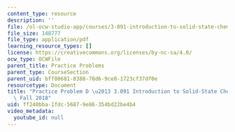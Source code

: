 ```yaml
---
content_type: resource
description: ''
file: /ol-ocw-studio-app/courses/3-091-introduction-to-solid-state-chemistry-fall-2018/ff240bba1fdc56879e86354bd22be4b4_MIT3_091F18_PPD.pdf
file_size: 148777
file_type: application/pdf
learning_resource_types: []
license: https://creativecommons.org/licenses/by-nc-sa/4.0/
ocw_type: OCWFile
parent_title: Practice Problems
parent_type: CourseSection
parent_uid: bff80681-8388-78d6-9ce8-1723cf37df0e
resourcetype: Document
title: "Practice Problem D \u2013 3.091 Introduction to Solid-State Chemistry \u2013\
  \ Fall 2018"
uid: ff240bba-1fdc-5687-9e86-354bd22be4b4
video_metadata:
  youtube_id: null
---
```

